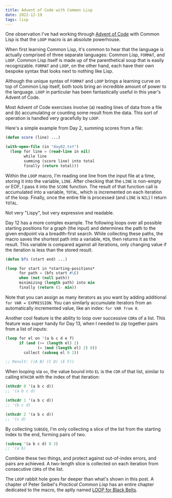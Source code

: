 ```yaml
---
title: Advent of Code with Common Lisp
date: 2022-12-19
tags: lisp
---
```


One observation I've had working through
[Advent of Code](https://adventofcode.com/) with Common Lisp is that the `LOOP`
macro is an absolute powerhouse.

When first learning Common Lisp, it's common to hear that the language is
actually comprised of three separate languages: Common Lisp, `FORMAT`, and
`LOOP`. Common Lisp itself is made up of the parenthetical soup that is easily
recognizable. `FORMAT` and `LOOP`, on the other hand, each have their own
bespoke syntax that looks next to nothing like Lisp.

Although the unique syntax of `FORMAT` and `LOOP` brings a learning curve on top
of Common Lisp itself, both tools bring an incredible amount of power to the
language. `LOOP` in particular has been fantastically useful in this year's
Advent of Code.

Most Advent of Code exercises involve (a) reading lines of data from a file and
(b) accumulating or counting some result from the data. This sort of operation
is handled very gracefully by `LOOP`.

Here's a simple example from Day 2, summing scores from a file:

```lisp
(defun score (line) ...)

(with-open-file (in "day02.txt")
  (loop for line = (read-line in nil)
        while line
        summing (score line) into total
        finally (return total)))
```

Within the `LOOP` macro, I'm reading one line from the input file at a time,
storing it into the variable, `LINE`. After checking that the `LINE` is
non-empty or EOF, I pass it into the `SCORE` function. The result of that
function call is accumulated into a variable, `TOTAL`, which is incremented on
each iteration of the loop. Finally, once the entire file is processed (and
`LINE` is `NIL`) I return `TOTAL`.

Not very "Lispy", but very expressive and readable.

Day 12 has a more complex example. The following loops over all possible
starting positions for a graph (the input) and determines the path to the given
endpoint via a breadth-first search. While collecting these paths, the macro
saves the shortest path into a variable, `MIN`, then returns it as the result.
This variable is compared against all iterations, only changing value if the
iteration is less than the stored result.

```lisp
(defun bfs (start end) ...)

(loop for start in *starting-positions*
      for path = (bfs start #\E)
      when (not (null path))
      minimizing (length path) into min
      finally (return (1- min))
```

Note that you can assign as many iterators as you want by adding additional
`for VAR = EXPRESSION`. You can similarly accumulate iterators from an
automatically incremented value, like an index: `for VAR from 0`.

Another cool feature is the ability to loop over successive `CDR`s of a list.
This feature was super handy for Day 13, when I needed to zip together pairs
from a list of inputs:

```lisp
(loop for el on '(a b c d e f)
      if (and (>= (length el) 2)
              (= (mod (length el) 2) 0))
        collect (subseq el 0 2))

;; Result: ((A B) (C D) (E F))
```

When looping via `on`, the value bound into `EL` is the `CDR` of that list,
similar to calling `NTHCDR` with the index of that iteration:

```lisp
(nthcdr 0 '(a b c d))
;; '(a b c d)

(nthcdr 1 '(a b c d))
;; '(b c d)

(nthcdr 2 '(a b c d))
;; '(c d)
```

By collecting `SUBSEQ`, I'm only collecting a slice of the list from the
starting index to the end, forming pairs of two.

```lisp
(subseq '(a b c d) 0 2)
;; '(a b)
```

Combine these two things, and protect against out-of-index errors, and pairs are
achieved. A two-length slice is collected on each iteration from consecutive
`CDR`s of the list.

The `LOOP` rabbit hole goes far deeper than what's shown in this post. A chapter
of Peter Seibel's _Practical Common Lisp_ has an entire chapter dedicated to the
macro, the aptly named
[LOOP for Black Belts](https://gigamonkeys.com/book/loop-for-black-belts.html).
